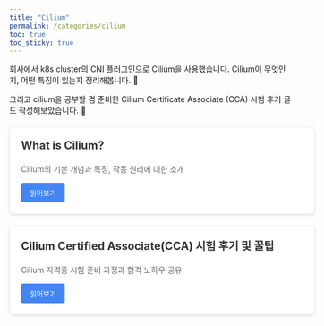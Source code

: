 ```yaml
---
title: "Cilium"
permalink: /categories/cilium
toc: true
toc_sticky: true
---
```


<p>회사에서 k8s cluster의 CNI 플러그인으로 Cilium을 사용했습니다. Cilium이 무엇인지, 어떤 특징이 있는지 정리해봅니다. 🚀</p>
<p>그리고 cilium을 공부할 겸 준비한 Cilium Certificate Associate (CCA) 시험 후기 글도 작성해보았습니다. 🎉</p>

<div class="cards">
  <div class="card">
    <h3>What is Cilium?</h3>
    <p>Cilium의 기본 개념과 특징, 작동 원리에 대한 소개</p>
    <a href="/2025/10/27/what-is-cilium/" class="btn">읽어보기</a>
  </div>

  <div class="card">
    <h3>Cilium Certified Associate(CCA) 시험 후기 및 꿀팁</h3>
    <p>Cilium 자격증 시험 준비 과정과 합격 노하우 공유</p>
    <a href="/2025/10/27/cilium-certificate-review/" class="btn">읽어보기</a>
  </div>
</div>

<style>
.cards {
  display: flex;
  flex-direction: column;
  gap: 20px;
  margin: 20px 0;
}

.card {
  border: 1px solid #eee;
  border-radius: 8px;
  padding: 20px;
  background-color: #fff;
  box-shadow: 0 2px 5px rgba(0,0,0,0.1);
  transition: transform 0.2s ease-in-out;
  width: 100%;
}

.card:hover {
  transform: translateY(-3px);
  box-shadow: 0 5px 15px rgba(0,0,0,0.1);
}

.card h3 {
  margin-top: 0;
  color: #333;
  font-size: 1.4em;
}

.card p {
  color: #666;
  margin-bottom: 15px;
  font-size: 1em;
}

.btn {
  display: inline-block;
  background-color: #4285F4;
  color: white !important;
  padding: 8px 16px;
  border-radius: 4px;
  text-decoration: none;
  font-size: 0.9em;
  transition: background-color 0.2s;
}

.btn:hover {
  background-color: #3367D6;
}
</style>
